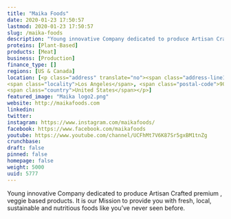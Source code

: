 ```yaml
---
title: "Maika Foods"
date: 2020-01-23 17:50:57
lastmod: 2020-01-23 17:50:57
slug: /maika-foods
description: "Young innovative Company dedicated to produce Artisan Crafted premium , veggie based products. It is our Mission to provide you with fresh, local, sustainable and nutritious foods like you’ve never seen before."
proteins: [Plant-Based]
products: [Meat]
business: [Production]
finance_type: []
regions: [US & Canada]
location: [<p class="address" translate="no"><span class="address-line1">Lacy Street</span><br>
<span class="locality">Los Angeles</span>, <span class="postal-code">90031</span><br>
<span class="country">United States</span></p>]
featured_image: "Maika logo2.png"
website: http://maikafoods.com
linkedin: 
twitter: 
instagram: https://www.instagram.com/maikafoods/
facebook: https://www.facebook.com/maikafoods
youtube: https://www.youtube.com/channel/UCFhMt7V6K87Sr5gxBM1tnZg
crunchbase: 
draft: false
pinned: false
homepage: false
weight: 5000
uuid: 5777
---
```

Young innovative Company dedicated to produce Artisan Crafted premium , veggie based products. It is our Mission to provide you with fresh, local, sustainable and nutritious foods like you’ve never seen before.
